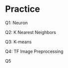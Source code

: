 # Practice  
Q1: Neuron                                             
                    
Q2: K Nearest Neighbors        
                             
Q3: K-means                               
                   
Q4: TF Image Preprocessing                         
         
Q5          
